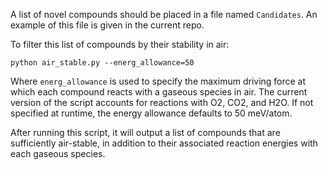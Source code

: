 
A list of novel compounds should be placed in a file named ```Candidates```. An example of this file is given in the current repo.

To filter this list of compounds by their stability in air: 

```
python air_stable.py --energ_allowance=50
```

Where ```energ_allowance``` is used to specify the maximum driving force at which each compound reacts with a gaseous species in air. The current version of the script accounts for reactions with O2, CO2, and H2O. If not specified at runtime, the energy allowance defaults to 50 meV/atom.

After running this script, it will output a list of compounds that are sufficiently air-stable, in addition to their associated reaction energies with each gaseous species.
